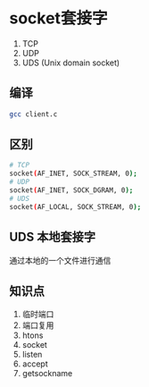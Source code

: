 # socket套接字
1. TCP 
2. UDP 
3. UDS (Unix domain socket)
## 编译
```sh
gcc client.c
```
## 区别
```sh
# TCP
socket(AF_INET, SOCK_STREAM, 0);
# UDP
socket(AF_INET, SOCK_DGRAM, 0);
# UDS
socket(AF_LOCAL, SOCK_STREAM, 0);
```
## UDS 本地套接字
通过本地的一个文件进行通信
## 知识点
1. 临时端口
2. 端口复用
3. htons
4. socket
5. listen
6. accept
7. getsockname